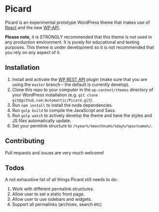 # Picard

Picard is an experimental prototype WordPress theme that makes use of [React](http://facebook.github.io/react/) and the new [WP-API](http://wp-api.org/).

**Please note,** it is STRONGLY recommended that this theme is not used in any production environment. It is purely for educational and testing purposes. This theme is under development so it is not recommended that you rely on any aspect of it.

## Installation

1. Install and activate the [WP REST API](https://github.com/WP-API/WP-API/tree/master) plugin (make sure that you are using the `master` branch – the default is currently develop).
2. Clone this repo to your computer in the `wp-content/themes` directory of your WordPress installation (e.g. `git clone git@github.com:Automattic/Picard.git`).
3. Run `npm install` to install the node dependencies.
4. Run `gulp build` to compile the JavaScript and Sass.
6. Run `gulp watch` to actively develop the theme and have the styles and JS files automatically update.
7. Set your permlink structure to `/%year%/%monthnum%/%day%/%postname%/`.

## Contributing

Pull requests and issues are very much welcome!

## Todos

A not exhaustive list of all things Picard still needs to do:

1. Work with different permalink structures.
2. Allow user to set a static front page.
3. Allow user to use sidebars and widgets.
4. Support all permalinks (archives, search etc)
